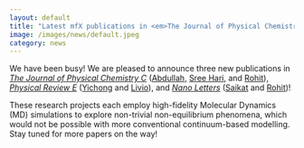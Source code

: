 ```yaml
---
layout: default
title: "Latest mfX publications in <em>The Journal of Physical Chemistry C</em>, *Physical Review E*, and *Nano Letters*!"
image: /images/news/default.jpeg
category: news
---
```

We have been busy! We are pleased to announce three new publications in [*The Journal of Physical Chemistry C*][1] ([Abdullah], [Sree Hari], and [Rohit]), [*Physical Review E*][2] ([Yichong] and [Livio]), and [*Nano Letters*][3] ([Saikat] and [Rohit])!

These research projects each employ high-fidelity Molecular Dynamics (MD) simulations to explore non-trivial non-equilibrium phenomena, which would not be possible with more conventional continuum-based modelling. Stay tuned for more papers on the way!

[Saikat]: /team/datta-saikat
[Rohit]: /team/pillai-rohit
[Abdullah]: /team/elrifai-abdullah
[Yichong]: /team/chen-yichong
[Livio]: /team/gibelli-livio
[Sree Hari]: /team/pd-sreehari

[1]: https://doi.org/10.1021/acs.jpcc.4c00536
[2]: https://doi.org/10.1103/PhysRevE.109.065308
[3]: https://doi.org/10.1021/acs.nanolett.4c05973
